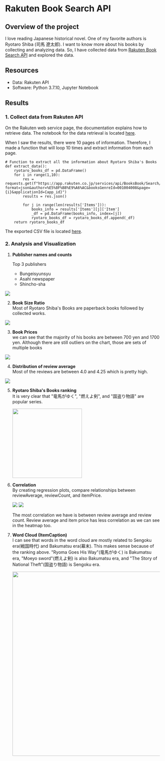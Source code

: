 # Rakuten Book Search API

## Overview of the project
I love reading Japanese historical novel. One of my favorite authors is Ryotaro Shiba (司馬 遼太郎). I want to know more about his books by collecting and analyzing data. So, I have collected data from [Rakuten Book Search API](https://webservice.rakuten.co.jp/) and explored the data. 

## Resources
- Data: Rakuten API
- Software: Python 3.7.10, Jupyter Notebook

## Results
### 1. Collect data from Rakuten API
On the Rakuten web service page, the documentation explains how to retrieve data. The notebook for the data retrieval is located [here](https://github.com/Takomochi/Rakuten_Book_Search_API/blob/main/rakuten_books_api.ipynb).

When I saw the results, there were 10 pages of information. Therefore, I made a function that will loop 10 times and extract information from each page.

```
# Function to extract all the information about Ryotaro Shiba's Books
def extract_data():
    ryotaro_books_df = pd.DataFrame()
    for i in range(1,10):
        res = requests.get(f"https://app.rakuten.co.jp/services/api/BooksBook/Search/20170404?format=json&author=%E5%8F%B8%E9%A6%AC&booksGenreId=001004008&page={i}&applicationId={app_id}")
        results = res.json()
        
        for j in range(len(results['Items'])):
            books_info = results['Items'][j]['Item']
            _df = pd.DataFrame(books_info, index=[j])
            ryotaro_books_df = ryotaro_books_df.append(_df)
    return ryotaro_books_df
```
The exported CSV file is located [here](https://github.com/Takomochi/Rakuten_Book_Search_API/blob/main/Resources/ryotaro_books.csv).

### 2. Analysis and Visualization

1. **Publisher names and counts <br>**

    Top 3 publishers
    - Bungeisyunsyu
    - Asahi newspaper
    - Shincho-sha

<img src="https://user-images.githubusercontent.com/85041697/147604909-334fd966-800f-4f3a-8a77-4c7b1307de9a.png">   

2. **Book Size Ratio<br>**
Most of Ryotaro Shiba's Books are paperback books followed by collected works.

<img src="https://user-images.githubusercontent.com/85041697/147605754-42dc6262-01c8-4162-9d9a-122ae76d974d.png">

3. **Book Prices<br>**
 we can see that the majority of his books are between 700 yen and 1700 yen. Although there are still outliers on the chart, those are sets of multiple books

<img src="https://user-images.githubusercontent.com/85041697/147605968-46ce8266-db01-4bab-87ec-b7a741c51c50.png">

4. **Distribution of review average<br>**
Most of the reviews are between 4.0 and 4.25 which is pretty high.

<img src="https://user-images.githubusercontent.com/85041697/147606099-a80fe160-18a3-4bda-9955-2b35d36a5d8f.png">

5. **Ryotaro Shiba's Books ranking <br>**
It is very clear that "竜馬がゆく", "燃えよ剣", and "国盗り物語" are popular series.

    <img src="https://user-images.githubusercontent.com/85041697/147606141-8da39e54-4ca6-48ad-957d-59d61e3b7eab.png" width="226">


6. **Correlation<br>**
By creating regression plots, compare relationships between reviewAverage, reviewCount, and itemPrice.

    <img src="https://user-images.githubusercontent.com/85041697/147606237-d6c57cfc-bd2c-4d0b-b1f3-394a3ead0c97.png">

    <img src="https://user-images.githubusercontent.com/85041697/147606241-03dabec5-8bfb-468f-beb1-7b2ad58fd6d7.png">

    The most correlation we have is between review average and review count. Review average and item price has less correlation as we can see in the heatmap too.

7. **Word Cloud (ItemCaption)<br>**
I can see that words in the word cloud are mostly related to Sengoku era(戦国時代) and Bakumatsu era(幕末). This makes sense because of the ranking above. "Ryoma Goes His Way"(竜馬がゆく) is Bakumatsu era, "Moeyo sword"(燃えよ剣) is also Bakumatsu era, and "The Story of National Theft"(国盗り物語) is Sengoku era.

    <img src="https://user-images.githubusercontent.com/85041697/147606560-ecfe43f2-ad18-4ead-9829-c38f0eff2584.png" width=600>
